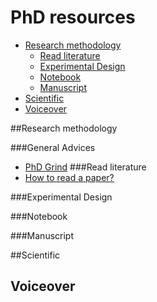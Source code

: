 # PhD resources
* [Research methodology](#research-methodology)
    * [Read literature](#read-literature)
    * [Experimental Design](#experimental-Design)
    * [Notebook](#notebook)
    * [Manuscript](#manuscript)
* [Scientific](#scientific)
* [Voiceover](#voiceover)

##Research methodology

###General Advices
* [PhD Grind](http://www.pgbovine.net/intro.htm)
###Read literature
* [How to read a paper?](http://blizzard.cs.uwaterloo.ca/keshav/home/Papers/data/07/paper-reading.pdf)


###Experimental Design

###Notebook

###Manuscript

##Scientific


## Voiceover
